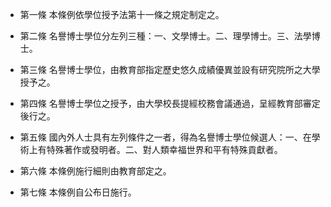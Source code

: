 * 第一條 本條例依學位授予法第十一條之規定制定之。

* 第二條 名譽博士學位分左列三種：一、文學博士。二、理學博士。三、法學博士。

* 第三條 名譽博士學位，由教育部指定歷史悠久成績優異並設有研究院所之大學授予之。

* 第四條 名譽博士學位之授予，由大學校長提經校務會議通過，呈經教育部審定後行之。

* 第五條 國內外人士具有左列條件之一者，得為名譽博士學位候選人：一、在學術上有特殊著作或發明者。二、對人類幸福世界和平有特殊貢獻者。

* 第六條 本條例施行細則由教育部定之。

* 第七條 本條例自公布日施行。

